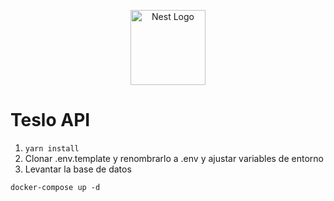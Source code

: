 <p align="center">
  <a href="http://nestjs.com/" target="blank"><img src="https://nestjs.com/img/logo-small.svg" width="120" alt="Nest Logo" /></a>
</p>

# Teslo API

1. `yarn install`
2. Clonar .env.template y renombrarlo a .env y ajustar variables de entorno
3. Levantar la base de datos
```
docker-compose up -d
```